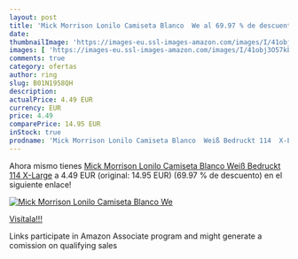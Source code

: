 ```yaml
---
layout: post
title: 'Mick Morrison Lonilo Camiseta Blanco  We al 69.97 % de descuento'
date: 
thumbnailImage: 'https://images-eu.ssl-images-amazon.com/images/I/41obj3O57kL._SL200_.jpg'
images: [ 'https://images-eu.ssl-images-amazon.com/images/I/41obj3O57kL._SL200_.jpg' ]
comments: true
category: ofertas
author: ring
slug: B01N1958QH
description:
actualPrice: 4.49 EUR
currency: EUR
price: 4.49
comparePrice: 14.95 EUR
inStock: true
prodname: 'Mick Morrison Lonilo Camiseta Blanco  Weiß Bedruckt 114  X-Large'
---
```


Ahora mismo tienes [Mick Morrison Lonilo Camiseta Blanco  Weiß Bedruckt 114  X-Large](https://www.amazon.es/dp/B01N1958QH/?tag=tolees-21) a 4.49 EUR (original: 14.95 EUR) (69.97 %  de descuento) en el siguiente enlace!

[![Mick Morrison Lonilo Camiseta Blanco  We](https://images-eu.ssl-images-amazon.com/images/I/41obj3O57kL._SL200_.jpg)](https://www.amazon.es/dp/B01N1958QH/?tag=tolees-21)

[Visítala!!!](https://www.amazon.es/dp/B01N1958QH/?tag=tolees-21)

Links participate in Amazon Associate program and might generate a comission on qualifying sales
